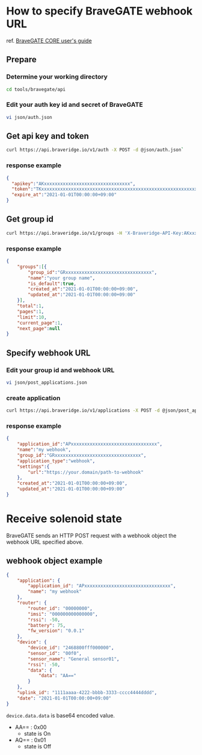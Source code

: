 # How to specify BraveGATE webhook URL

ref. [BraveGATE CORE user's guide](https://www.braveridge.com/files/uploads/BraveGATE_CORE_User__039;sGuide.pdf)

## Prepare

### Determine your working directory
```bash
cd tools/bravegate/api
```

### Edit your auth key id and secret of BraveGATE
```bash
vi json/auth.json
```

## Get api key and token
```bash
curl https://api.braveridge.io/v1/auth -X POST -d @json/auth.json`
```

### response example
```json
{
  "apikey":"AKxxxxxxxxxxxxxxxxxxxxxxxxxxxxxxxx",
  "token":"TKxxxxxxxxxxxxxxxxxxxxxxxxxxxxxxxxxxxxxxxxxxxxxxxxxxxxxxxxxxxxxxxx",
  "expire_at":"2021-01-01T00:00:00+09:00"
}
```

## Get group id
```bash
curl https://api.braveridge.io/v1/groups -H 'X-Braveridge-API-Key:AKxxxxxxxxxxxxxxxxxxxxxxxxxxxxxxxx' -H 'X-Braveridge-Token:TKxxxxxxxxxxxxxxxxxxxxxxxxxxxxxxxxxxxxxxxxxxxxxxxxxxxxxxxxxxxxxxxx'
```

### response example
```json
{
    "groups":[{
        "group_id":"GRxxxxxxxxxxxxxxxxxxxxxxxxxxxxxxxx",
        "name":"your group name",
        "is_default":true,
        "created_at":"2021-01-01T00:00:00+09:00",
        "updated_at":"2021-01-01T00:00:00+09:00"
    }],
    "total":1,
    "pages":1,
    "limit":10,
    "current_page":1,
    "next_page":null
}
```


## Specify webhook URL

### Edit your group id and webhook URL
```bash
vi json/post_applications.json
```

### create application
```bash
curl https://api.braveridge.io/v1/applications -X POST -d @json/post_applications.json -H 'X-Braveridge-API-Key:AKxxxxxxxxxxxxxxxxxxxxxxxxxxxxxxxx' -H 'X-Braveridge-Token:TKxxxxxxxxxxxxxxxxxxxxxxxxxxxxxxxxxxxxxxxxxxxxxxxxxxxxxxxxxxxxxxxx'
```

### response example
```json
{
    "application_id":"APxxxxxxxxxxxxxxxxxxxxxxxxxxxxxxxx",
    "name":"my webhook",
    "group_id":"GRxxxxxxxxxxxxxxxxxxxxxxxxxxxxxxxx",
    "application_type":"webhook",
    "settings":{
        "url":"https://your.domain/path-to-webhook"
    },
    "created_at":"2021-01-01T00:00:00+09:00",
    "updated_at":"2021-01-01T00:00:00+09:00"
}
```


# Receive solenoid state
BraveGATE sends an HTTP POST request with a webhook object the webhook URL specified above.

## webhook object example
```json
{
    "application": {
        "application_id": "APxxxxxxxxxxxxxxxxxxxxxxxxxxxxxxxx",
        "name": "my webhook"
    },
    "router": {
        "router_id": "00000000",
        "imsi": "000000000000000",
        "rssi": -50,
        "battery": 75,
        "fw_version": "0.0.1"
    },
    "device": {
        "device_id": "2468800fff000000",
        "sensor_id": "00f0",
        "sensor_name": "General sensor01",
        "rssi": -50,
        "data": {
            "data": "AA=="
        }
    },
    "uplink_id": "1111aaaa-4222-bbbb-3333-cccc4444dddd",
    "date": "2021-01-01T00:00:00+09:00"
}
```

`device.data.data` is base64 encoded value.

- AA== : 0x00
  - state is On
- AQ== : 0x01
  - state is Off
